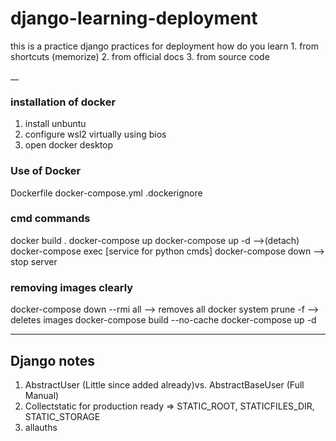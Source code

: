 # django-learning-deployment
this is a practice django practices for deployment
how do you learn 
    1. from shortcuts (memorize)
    2. from official docs
    3. from source code 

__
### installation of docker
1. install unbuntu
2. configure wsl2 virtually using bios
3. open docker desktop

### Use of Docker
Dockerfile 
docker-compose.yml
.dockerignore 

### cmd commands
docker build .
docker-compose up
docker-compose up -d -->(detach)
docker-compose exec [service for python cmds]
docker-compose down --> stop server

### removing images clearly
docker-compose down --rmi all --> removes all 
docker system prune -f --> deletes images
docker-compose build --no-cache
docker-compose up -d

---
## Django notes
1. AbstractUser (Little since added already)vs. AbstractBaseUser (Full Manual)
2. Collectstatic for production ready => STATIC_ROOT, STATICFILES_DIR, STATIC_STORAGE
3. allauths

